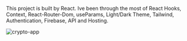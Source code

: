 
 This project is built by React. Ive been through the most of React
 Hooks, Context, React-Router-Dom, useParams, Light/Dark Theme,
 Tailwind, Authentication, Firebase, API and Hosting.
 
 ![crypto-app](https://user-images.githubusercontent.com/102383362/185799401-6ca4921b-a972-4ac5-8bea-0287bf60b1b8.png)

